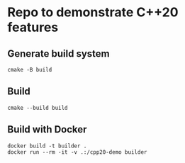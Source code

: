 
# Repo to demonstrate C++20 features

## Generate build system

`cmake -B build`

## Build

`cmake --build build`

## Build with Docker

`docker build -t builder .`  
`docker run --rm -it -v .:/cpp20-demo builder`
